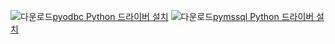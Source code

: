 ![다운로드](../ssms/media/download-icon.png)[pyodbc Python 드라이버 설치](../connect/python/pyodbc/step-1-configure-development-environment-for-pyodbc-python-development.md) ![다운로드](../ssms/media/download-icon.png)[pymssql Python 드라이버 설치](../connect/python/pymssql/step-1-configure-development-environment-for-pymssql-python-development.md) 
